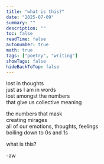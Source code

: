 ```yaml
---
title: "what is this?"
date: "2025-07-09"
summary: ""
description: ""
toc: false
readTime: false
autonumber: true
math: true
tags: ["poetry", "writing"]
showTags: false
hideBackToTop: false
---
```


lost in thoughts  
just as I am in words  
lost amongst the numbers  
that give us collective meaning  
  
the numbers that mask  
creating mirages  
all of our emotions, thoughts, feelings  
boiling down to 0s and 1s  
  
what is this?

-aw